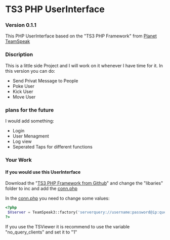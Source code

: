 # TS3 PHP UserInterface


### Version 0.1.1

This PHP UserInterface based on the "TS3 PHP Framework" from [Planet TeamSpeak]


### Discription

This is a little side Project and I will work on it whenever I have time for it. 
In this version you can do:
  - Send Privat Message to People
  - Poke User
  - Kick User
  - Move User


### plans for the future
I would add something:
 - Login
 - User Menagment
 - Log view
 - Seperated Taps for different functions


### Your Work
#### If you would use this UserInterface

Download the "[TS3 PHP Framework from Github]" and change the "libaries" folder to inc and add the [conn.php]

In the [conn.php] you need to change some values:
 ```php
 <?php
  $Vserver = TeamSpeak3::factory('serverquery://username:password@ip:queryport/?server_port=port&nickname=name&no_query_clients=1');
 ?>
 ```
 If you use the TSViewer it is recommend to use the variable "no_query_clients" and set it to "1"


[Planet TeamSpeak]: <https://www.planetteamspeak.com/>
[conn.php]: <https://github.com/Spirit-act/ts3phpui/blob/master/inc/conn.php>
[TS3 PHP Framework from Github]: <https://github.com/planetteamspeak/ts3phpframework>
